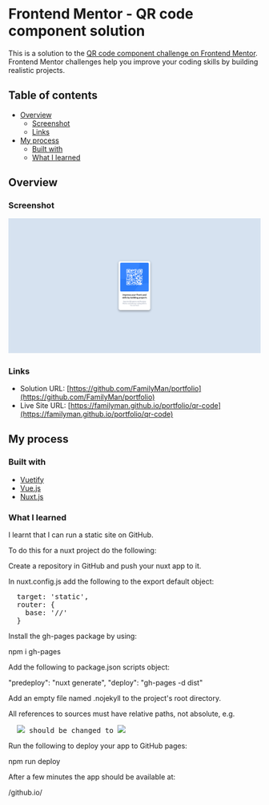 # Frontend Mentor - QR code component solution

This is a solution to the [QR code component challenge on Frontend Mentor](https://www.frontendmentor.io/challenges/qr-code-component-iux_sIO_H). Frontend Mentor challenges help you improve your coding skills by building realistic projects. 

## Table of contents

- [Overview](#overview)
  - [Screenshot](#screenshot)
  - [Links](#links)
- [My process](#my-process)
  - [Built with](#built-with)
  - [What I learned](#what-i-learned)

## Overview

### Screenshot
![](screenshot.png)

### Links

- Solution URL: [https://github.com/FamilyMan/portfolio](https://github.com/FamilyMan/portfolio)
- Live Site URL: [https://familyman.github.io/portfolio/qr-code](https://familyman.github.io/portfolio/qr-code)

## My process

### Built with

- [Vuetify](https://vuetifyjs.com/)
- [Vue.js](https://vuejs.org/)
- [Nuxt.js](https://nuxtjs.org/)

### What I learned

I learnt that I can run a static site on GitHub.

To do this for a nuxt project do the following:

Create a repository in GitHub and push your nuxt app to it.

In nuxt.config.js add the following to the export default object:

<pre>
  target: 'static',
  router: {
    base: '/<github-repo-name>/'
  }
</pre>

Install the gh-pages package by using:

npm i gh-pages

Add the following to package.json scripts object:

"predeploy": "nuxt generate",
"deploy": "gh-pages -d dist"

Add an empty file named .nojekyll to the project's root directory.

All references to sources must have relative paths, not absolute, e.g.

<pre>
  <img src="/pic.jpg"> should be changed to <img src="pic.jpg">
</pre>
Run the following to deploy your app to GitHub pages:

npm run deploy

After a few minutes the app should be available at:

<github-username>/github.io/<github-repo-name>
